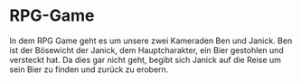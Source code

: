 # RPG-Game

In dem RPG Game geht es um unsere zwei Kameraden Ben und Janick. Ben ist der Bösewicht der Janick, dem Hauptcharakter, ein Bier gestohlen und versteckt hat. Da dies gar nicht geht, begibt sich Janick auf die Reise um sein Bier zu finden und zurück zu erobern. 
